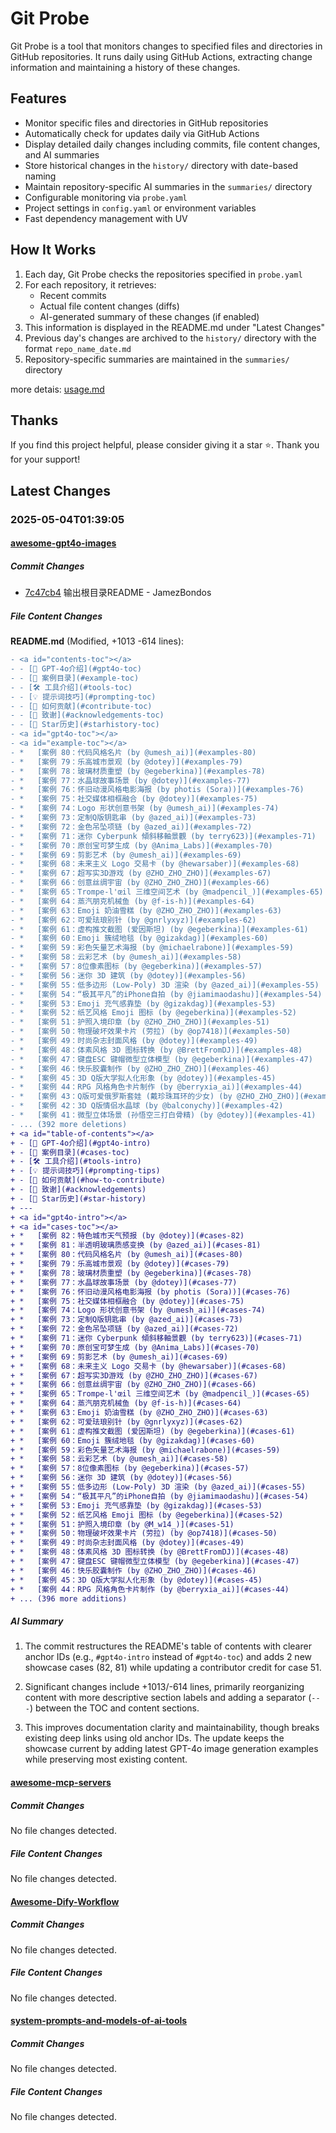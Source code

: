 # Git Probe

Git Probe is a tool that monitors changes to specified files and directories in GitHub repositories. It runs daily using GitHub Actions, extracting change information and maintaining a history of these changes.

## Features

- Monitor specific files and directories in GitHub repositories
- Automatically check for updates daily via GitHub Actions
- Display detailed daily changes including commits, file content changes, and AI summaries
- Store historical changes in the `history/` directory with date-based naming
- Maintain repository-specific AI summaries in the `summaries/` directory
- Configurable monitoring via `probe.yaml`
- Project settings in `config.yaml` or environment variables
- Fast dependency management with UV

## How It Works

1. Each day, Git Probe checks the repositories specified in `probe.yaml`
2. For each repository, it retrieves:
   - Recent commits
   - Actual file content changes (diffs)
   - AI-generated summary of these changes (if enabled)
3. This information is displayed in the README.md under "Latest Changes"
4. Previous day's changes are archived to the `history/` directory with the format `repo_name_date.md`
5. Repository-specific summaries are maintained in the `summaries/` directory

more detais: [usage.md](usage.md)

## Thanks

If you find this project helpful, please consider giving it a star ⭐️. Thank you for your support!


## Latest Changes

### 2025-05-04T01:39:05

#### [awesome-gpt4o-images](https://github.com/jamez-bondos/awesome-gpt4o-images)

##### Commit Changes

- [7c47cb4](https://github.com/jamez-bondos/awesome-gpt4o-images/commit/7c47cb4719dba5959618f5e8f5a4b511c0b34de3) 输出根目录README - JamezBondos


##### File Content Changes

**README.md** (Modified, +1013 -614 lines):

```diff
- <a id="contents-toc"></a>
- - [🎨 GPT‑4o介绍](#gpt4o-toc)
- - [📖 案例目录](#example-toc)
- - [🛠️ 工具介绍](#tools-toc)
- - [💡 提示词技巧](#prompting-toc)
- - [🤝 如何贡献](#contribute-toc)
- - [🙏 致谢](#acknowledgements-toc)
- - [🌟 Star历史](#starhistory-toc)
- <a id="gpt4o-toc"></a>
- <a id="example-toc"></a>
- *   [案例 80：代码风格名片 (by @umesh_ai)](#examples-80)
- *   [案例 79：乐高城市景观 (by @dotey)](#examples-79)
- *   [案例 78：玻璃材质重塑 (by @egeberkina)](#examples-78)
- *   [案例 77：水晶球故事场景 (by @dotey)](#examples-77)
- *   [案例 76：怀旧动漫风格电影海报 (by photis (Sora))](#examples-76)
- *   [案例 75：社交媒体相框融合 (by @dotey)](#examples-75)
- *   [案例 74：Logo 形状创意书架 (by @umesh_ai)](#examples-74)
- *   [案例 73：定制Q版钥匙串 (by @azed_ai)](#examples-73)
- *   [案例 72：金色吊坠项链 (by @azed_ai)](#examples-72)
- *   [案例 71：迷你 Cyberpunk 傾斜移軸景觀 (by terry623)](#examples-71)
- *   [案例 70：原创宝可梦生成 (by @Anima_Labs)](#examples-70)
- *   [案例 69：剪影艺术 (by @umesh_ai)](#examples-69)
- *   [案例 68：未来主义 Logo 交易卡 (by @hewarsaber)](#examples-68)
- *   [案例 67：超写实3D游戏 (by @ZHO_ZHO_ZHO)](#examples-67)
- *   [案例 66：创意丝绸宇宙 (by @ZHO_ZHO_ZHO)](#examples-66)
- *   [案例 65：Trompe-l'œil 三维空间艺术 (by @madpencil_)](#examples-65)
- *   [案例 64：蒸汽朋克机械鱼 (by @f-is-h)](#examples-64)
- *   [案例 63：Emoji 奶油雪糕 (by @ZHO_ZHO_ZHO)](#examples-63)
- *   [案例 62：可爱珐琅别针 (by @gnrlyxyz)](#examples-62)
- *   [案例 61：虚构推文截图 (爱因斯坦) (by @egeberkina)](#examples-61)
- *   [案例 60：Emoji 簇绒地毯 (by @gizakdag)](#examples-60)
- *   [案例 59：彩色矢量艺术海报 (by @michaelrabone)](#examples-59)
- *   [案例 58：云彩艺术 (by @umesh_ai)](#examples-58)
- *   [案例 57：8位像素图标 (by @egeberkina)](#examples-57)
- *   [案例 56：迷你 3D 建筑 (by @dotey)](#examples-56)
- *   [案例 55：低多边形 (Low-Poly) 3D 渲染 (by @azed_ai)](#examples-55)
- *   [案例 54：“极其平凡”的iPhone自拍 (by @jiamimaodashu)](#examples-54)
- *   [案例 53：Emoji 充气感靠垫 (by @gizakdag)](#examples-53)
- *   [案例 52：纸艺风格 Emoji 图标 (by @egeberkina)](#examples-52)
- *   [案例 51：护照入境印章 (by @ZHO_ZHO_ZHO)](#examples-51)
- *   [案例 50：物理破坏效果卡片 (劳拉) (by @op7418)](#examples-50)
- *   [案例 49：时尚杂志封面风格 (by @dotey)](#examples-49)
- *   [案例 48：体素风格 3D 图标转换 (by @BrettFromDJ)](#examples-48)
- *   [案例 47：键盘ESC 键帽微型立体模型 (by @egeberkina)](#examples-47)
- *   [案例 46：快乐胶囊制作 (by @ZHO_ZHO_ZHO)](#examples-46)
- *   [案例 45：3D Q版大学拟人化形象 (by @dotey)](#examples-45)
- *   [案例 44：RPG 风格角色卡片制作 (by @berryxia_ai)](#examples-44)
- *   [案例 43：Q版可爱俄罗斯套娃 (戴珍珠耳环的少女) (by @ZHO_ZHO_ZHO)](#examples-43)
- *   [案例 42：3D Q版情侣水晶球 (by @balconychy)](#examples-42)
- *   [案例 41：微型立体场景 (孙悟空三打白骨精) (by @dotey)](#examples-41)
- ... (392 more deletions)
+ <a id="table-of-contents"></a>
+ - [🎨 GPT‑4o介绍](#gpt4o-intro)
+ - [📖 案例目录](#cases-toc)
+ - [🛠️ 工具介绍](#tools-intro)
+ - [💡 提示词技巧](#prompting-tips)
+ - [🤝 如何贡献](#how-to-contribute)
+ - [🙏 致谢](#acknowledgements)
+ - [🌟 Star历史](#star-history)
+ ---
+ <a id="gpt4o-intro"></a>
+ <a id="cases-toc"></a>
+ *   [案例 82：特色城市天气预报 (by @dotey)](#cases-82)
+ *   [案例 81：半透明玻璃质感变换 (by @azed_ai)](#cases-81)
+ *   [案例 80：代码风格名片 (by @umesh_ai)](#cases-80)
+ *   [案例 79：乐高城市景观 (by @dotey)](#cases-79)
+ *   [案例 78：玻璃材质重塑 (by @egeberkina)](#cases-78)
+ *   [案例 77：水晶球故事场景 (by @dotey)](#cases-77)
+ *   [案例 76：怀旧动漫风格电影海报 (by photis (Sora))](#cases-76)
+ *   [案例 75：社交媒体相框融合 (by @dotey)](#cases-75)
+ *   [案例 74：Logo 形状创意书架 (by @umesh_ai)](#cases-74)
+ *   [案例 73：定制Q版钥匙串 (by @azed_ai)](#cases-73)
+ *   [案例 72：金色吊坠项链 (by @azed_ai)](#cases-72)
+ *   [案例 71：迷你 Cyberpunk 傾斜移軸景觀 (by terry623)](#cases-71)
+ *   [案例 70：原创宝可梦生成 (by @Anima_Labs)](#cases-70)
+ *   [案例 69：剪影艺术 (by @umesh_ai)](#cases-69)
+ *   [案例 68：未来主义 Logo 交易卡 (by @hewarsaber)](#cases-68)
+ *   [案例 67：超写实3D游戏 (by @ZHO_ZHO_ZHO)](#cases-67)
+ *   [案例 66：创意丝绸宇宙 (by @ZHO_ZHO_ZHO)](#cases-66)
+ *   [案例 65：Trompe-l'œil 三维空间艺术 (by @madpencil_)](#cases-65)
+ *   [案例 64：蒸汽朋克机械鱼 (by @f-is-h)](#cases-64)
+ *   [案例 63：Emoji 奶油雪糕 (by @ZHO_ZHO_ZHO)](#cases-63)
+ *   [案例 62：可爱珐琅别针 (by @gnrlyxyz)](#cases-62)
+ *   [案例 61：虚构推文截图 (爱因斯坦) (by @egeberkina)](#cases-61)
+ *   [案例 60：Emoji 簇绒地毯 (by @gizakdag)](#cases-60)
+ *   [案例 59：彩色矢量艺术海报 (by @michaelrabone)](#cases-59)
+ *   [案例 58：云彩艺术 (by @umesh_ai)](#cases-58)
+ *   [案例 57：8位像素图标 (by @egeberkina)](#cases-57)
+ *   [案例 56：迷你 3D 建筑 (by @dotey)](#cases-56)
+ *   [案例 55：低多边形 (Low-Poly) 3D 渲染 (by @azed_ai)](#cases-55)
+ *   [案例 54：“极其平凡”的iPhone自拍 (by @jiamimaodashu)](#cases-54)
+ *   [案例 53：Emoji 充气感靠垫 (by @gizakdag)](#cases-53)
+ *   [案例 52：纸艺风格 Emoji 图标 (by @egeberkina)](#cases-52)
+ *   [案例 51：护照入境印章 (by @M_w14_)](#cases-51)
+ *   [案例 50：物理破坏效果卡片 (劳拉) (by @op7418)](#cases-50)
+ *   [案例 49：时尚杂志封面风格 (by @dotey)](#cases-49)
+ *   [案例 48：体素风格 3D 图标转换 (by @BrettFromDJ)](#cases-48)
+ *   [案例 47：键盘ESC 键帽微型立体模型 (by @egeberkina)](#cases-47)
+ *   [案例 46：快乐胶囊制作 (by @ZHO_ZHO_ZHO)](#cases-46)
+ *   [案例 45：3D Q版大学拟人化形象 (by @dotey)](#cases-45)
+ *   [案例 44：RPG 风格角色卡片制作 (by @berryxia_ai)](#cases-44)
+ ... (396 more additions)
```



##### AI Summary

1. The commit restructures the README's table of contents with clearer anchor IDs (e.g., `#gpt4o-intro` instead of `#gpt4o-toc`) and adds 2 new showcase cases (82, 81) while updating a contributor credit for case 51.

2. Significant changes include +1013/-614 lines, primarily reorganizing content with more descriptive section labels and adding a separator (`---`) between the TOC and content sections.

3. This improves documentation clarity and maintainability, though breaks existing deep links using old anchor IDs. The update keeps the showcase current by adding latest GPT-4o image generation examples while preserving most existing content.

#### [awesome-mcp-servers](https://github.com/punkpeye/awesome-mcp-servers)

##### Commit Changes

No file changes detected.

##### File Content Changes

No file changes detected.

#### [Awesome-Dify-Workflow](https://github.com/svcvit/Awesome-Dify-Workflow)

##### Commit Changes

No file changes detected.

##### File Content Changes

No file changes detected.

#### [system-prompts-and-models-of-ai-tools](https://github.com/x1xhlol/system-prompts-and-models-of-ai-tools)

##### Commit Changes

No file changes detected.

##### File Content Changes

No file changes detected.


